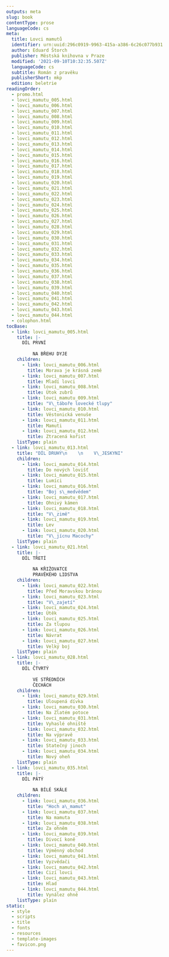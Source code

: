 ```yaml
---
outputs: meta
slug: book
contentType: prose
languageCode: cs
meta:
  title: Lovci mamutů
  identifier: urn:uuid:296c0919-9963-415a-a386-6c26c077b931
  author: Eduard Štorch
  publisher: Městská knihovna v Praze
  modified: '2021-09-10T10:32:35.507Z'
  languageCode: cs
  subtitle: Román z pravěku
  publisherShort: mkp
  edition: beletrie
readingOrder:
  - promo.html
  - lovci_mamutu_005.html
  - lovci_mamutu_006.html
  - lovci_mamutu_007.html
  - lovci_mamutu_008.html
  - lovci_mamutu_009.html
  - lovci_mamutu_010.html
  - lovci_mamutu_011.html
  - lovci_mamutu_012.html
  - lovci_mamutu_013.html
  - lovci_mamutu_014.html
  - lovci_mamutu_015.html
  - lovci_mamutu_016.html
  - lovci_mamutu_017.html
  - lovci_mamutu_018.html
  - lovci_mamutu_019.html
  - lovci_mamutu_020.html
  - lovci_mamutu_021.html
  - lovci_mamutu_022.html
  - lovci_mamutu_023.html
  - lovci_mamutu_024.html
  - lovci_mamutu_025.html
  - lovci_mamutu_026.html
  - lovci_mamutu_027.html
  - lovci_mamutu_028.html
  - lovci_mamutu_029.html
  - lovci_mamutu_030.html
  - lovci_mamutu_031.html
  - lovci_mamutu_032.html
  - lovci_mamutu_033.html
  - lovci_mamutu_034.html
  - lovci_mamutu_035.html
  - lovci_mamutu_036.html
  - lovci_mamutu_037.html
  - lovci_mamutu_038.html
  - lovci_mamutu_039.html
  - lovci_mamutu_040.html
  - lovci_mamutu_041.html
  - lovci_mamutu_042.html
  - lovci_mamutu_043.html
  - lovci_mamutu_044.html
  - colophon.html
tocBase:
  - link: lovci_mamutu_005.html
    title: |-
      DÍL PRVNÍ
          
          NA BŘEHU DYJE
    children:
      - link: lovci_mamutu_006.html
        title: Morava je krásná země
      - link: lovci_mamutu_007.html
        title: Mladí lovci
      - link: lovci_mamutu_008.html
        title: Útok zubrů
      - link: lovci_mamutu_009.html
        title: "V\_táboře lovecké tlupy"
      - link: lovci_mamutu_010.html
        title: Věstonická venuše
      - link: lovci_mamutu_011.html
        title: Mamuti
      - link: lovci_mamutu_012.html
        title: Ztracená kořist
    listType: plain
  - link: lovci_mamutu_013.html
    title: "DÍL DRUHÝ\n    \n    V\_JESKYNI"
    children:
      - link: lovci_mamutu_014.html
        title: Do nových lovišť
      - link: lovci_mamutu_015.html
        title: Lumíci
      - link: lovci_mamutu_016.html
        title: "Boj s\_medvědem"
      - link: lovci_mamutu_017.html
        title: Ohnivý kámen
      - link: lovci_mamutu_018.html
        title: "V\_zimě"
      - link: lovci_mamutu_019.html
        title: Lev
      - link: lovci_mamutu_020.html
        title: "V\_jícnu Macochy"
    listType: plain
  - link: lovci_mamutu_021.html
    title: |-
      DÍL TŘETÍ
          
          NA KŘIŽOVATCE
          PRAVĚKÉHO LIDSTVA
    children:
      - link: lovci_mamutu_022.html
        title: Před Moravskou bránou
      - link: lovci_mamutu_023.html
        title: "V\_zajetí"
      - link: lovci_mamutu_024.html
        title: Útěk
      - link: lovci_mamutu_025.html
        title: Za tlupou
      - link: lovci_mamutu_026.html
        title: Návrat
      - link: lovci_mamutu_027.html
        title: Velký boj
    listType: plain
  - link: lovci_mamutu_028.html
    title: |-
      DÍL ČTVRTÝ
          
          VE STŘEDNÍCH
          ČECHÁCH
    children:
      - link: lovci_mamutu_029.html
        title: Uloupená dívka
      - link: lovci_mamutu_030.html
        title: Na Zlatém potoce
      - link: lovci_mamutu_031.html
        title: Vyhaslé ohniště
      - link: lovci_mamutu_032.html
        title: Na výpravě
      - link: lovci_mamutu_033.html
        title: Statečný jinoch
      - link: lovci_mamutu_034.html
        title: Nový oheň
    listType: plain
  - link: lovci_mamutu_035.html
    title: |-
      DÍL PÁTÝ
          
          NA BÍLÉ SKÁLE
    children:
      - link: lovci_mamutu_036.html
        title: "Hoch a\_mamut"
      - link: lovci_mamutu_037.html
        title: Na mamuta
      - link: lovci_mamutu_038.html
        title: Za ohněm
      - link: lovci_mamutu_039.html
        title: Divocí koně
      - link: lovci_mamutu_040.html
        title: Výměnný obchod
      - link: lovci_mamutu_041.html
        title: Vyzvědači
      - link: lovci_mamutu_042.html
        title: Cizí lovci
      - link: lovci_mamutu_043.html
        title: Hlad
      - link: lovci_mamutu_044.html
        title: Vynález ohně
    listType: plain
static:
  - style
  - scripts
  - title
  - fonts
  - resources
  - template-images
  - favicon.png
---
```

